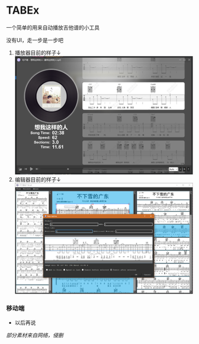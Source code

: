 # TABEx
一个简单的用来自动播放吉他谱的小工具

没有UI，走一步是一步吧
1. 播放器目前的样子↓
![image](https://github.com/congpp/TABEx/raw/main/etc/player.png)
2. 编辑器目前的样子↓
![image](https://github.com/congpp/TABEx/raw/main/etc/editor.PNG)

### 移动端
  * 以后再说


*部分素材来自网络，侵删*
